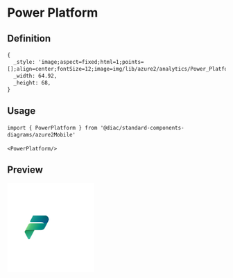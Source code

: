 # Power Platform

## Definition

```
{
  _style: 'image;aspect=fixed;html=1;points=[];align=center;fontSize=12;image=img/lib/azure2/analytics/Power_Platform.svg;strokeColor=none;',
  _width: 64.92,
  _height: 68,
}
```

## Usage

```
import { PowerPlatform } from '@diac/standard-components-diagrams/azure2Mobile'

<PowerPlatform/>
```

## Preview

<img src="./power-platform.png" width="200"/>
